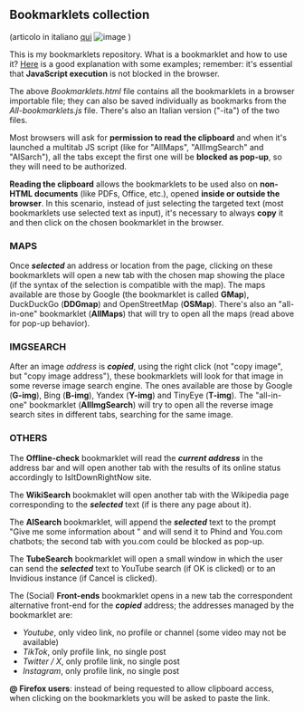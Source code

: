 
## Bookmarklets collection
(articolo in italiano [qui](...)  ![image](https://github.com/user-attachments/assets/fff61062-49ca-4c48-b82e-c1515ac544dc)
)

This is my bookmarklets repository. What is a bookmarklet and how to use it? [Here](https://www.freecodecamp.org/news/what-are-bookmarklets/) is a good explanation with some examples; remember: it's essential that **JavaScript execution** is not blocked in the browser.

The above *Bookmarklets.html* file contains all the bookmarklets in a browser importable file; they can also be saved individually as bookmarks from the *All-bookmarklets.js* file. There's also an Italian version ("-ita") of the two files.

Most browsers will ask for **permission to read the clipboard** and when it's launched a multitab JS script (like for "AllMaps", "AllImgSearch" and "AISarch"), all the tabs except the first one will be **blocked as pop-up**, so they will need to be authorized.

**Reading the clipboard** allows the bookmarklets to be used also on **non-HTML documents** (like PDFs, Office, etc.), opened **inside or outside the browser**. In this scenario, instead of just selecting the targeted text (most bookmarklets use selected text as input), it's necessary to always **copy** it and then click on the chosen bookmarklet in the browser.


### MAPS

Once __*selected*__ an address or location from the page, clicking on these bookmarklets will open a new tab with the chosen map showing the place (if the syntax of the selection is compatible with the map). The maps available are those by Google (the bookmarklet is called **GMap**), DuckDuckGo (**DDGmap**) and OpenStreetMap (**OSMap**). There's also an "all-in-one" bookmarklet (**AllMaps**) that will try to open all the maps (read above for pop-up behavior).


### IMGSEARCH

After an image *address* is __*copied*__, using the right click (not "copy image", but "copy image address"), these bookmarklets will look for that image in some reverse image search engine. The ones available are those by Google (**G-img**), Bing (**B-img**), Yandex (**Y-img**) and TinyEye (**T-img**). The "all-in-one" bookmarklet (**AllImgSearch**) will try to open all the reverse image search sites in different tabs, searching for the same image.


### OTHERS

The **Offline-check** bookmarklet will read the __*current address*__ in the address bar and will open another tab with the results of its online status accordingly to IsItDownRightNow site.

The **WikiSearch** bookmaklet will open another tab with the Wikipedia page corresponding to the __*selected*__ text (if is there any page about it).

The **AISearch** bookmarklet, will append the __*selected*__ text to the prompt "Give me some information about " and will send it to Phind and You.com chatbots; the second tab with you.com could be blocked as pop-up.

The **TubeSearch** bookmarklet will open a small window in which the user can send the __*selected*__ text to YouTube search (if OK is clicked) or to an Invidious instance (if Cancel is clicked).

The (Social) **Front-ends** bookmarklet opens in a new tab the correspondent alternative front-end for the __*copied*__ address; the addresses managed by the bookmarklet are:
- *Youtube*, only video link, no profile or channel (some video may not be available)
- *TikTok*, only profile link, no single post
- *Twitter / X*, only profile link, no single post
- *Instagram*, only profile link, no single post


**@ Firefox users**: instead of being requested to allow clipboard access, when clicking on the bookmarklets you will be asked to paste the link.

